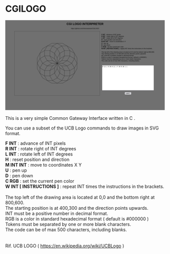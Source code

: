 # CGILOGO

![image](image.png)

This is a very simple Common Gateway Interface written in C .

You can use a subset of the UCB Logo commands to draw images in SVG format.


<b>F INT</b> : advance of INT pixels<br>
<b>R INT</b> : rotate right of INT degrees<br>
<b>L INT</b> : rotate left of INT degrees<br>
<b>H</b> : reset position and direction<br>
<b>M INT INT</b> : move to coordinates X Y<br>
<b>U</b> : pen up<br>
<b>D</b> : pen down<br>
<b>C RGB</b> : set the current pen color<br>
<b>W INT [ INSTRUCTIONS ]</b> : repeat INT times the instructions in the brackets.<br>
<br>
The top left of the drawing area is located at 0,0 and the bottom right at 800,600.<br>
The starting position is at 400,300 and the direction points upwards.<br>
INT must be a positive number in decimal format.<br>
RGB is a color in standard hexadecimal format ( default is #000000 )<br>
Tokens must be separated by one or more blank characters.<br>
The code can be of max 500 characters, including blanks.
\
\
\
Rif. UCB LOGO ( https://en.wikipedia.org/wiki/UCBLogo ) 